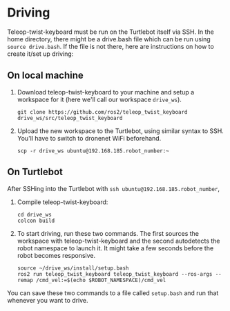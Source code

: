 # Driving
Teleop-twist-keyboard must be run on the Turtlebot itself via SSH. In the home directory, there might be a drive.bash file which can be run using `source drive.bash`.
If the file is not there, here are instructions on how to create it/set up driving:

## On local machine
1) Download teleop-twist-keyboard to your machine and setup a workspace for it (here we'll call our workspace `drive_ws`).

       git clone https://github.com/ros2/teleop_twist_keyboard drive_ws/src/teleop_twist_keyboard

2) Upload the new workspace to the Turtlebot, using similar syntax to SSH. You'll have to switch to dronenet WiFi beforehand.

       scp -r drive_ws ubuntu@192.168.185.robot_number:~

## On Turtlebot
After SSHing into the Turtlebot with `ssh ubuntu@192.168.185.robot_number`,

1) Compile teleop-twist-keyboard:
       
       cd drive_ws
       colcon build

2) To start driving, run these two commands. The first sources the workspace with teleop-twist-keyboard and the second autodetects the robot namespace to launch it. It might take a few seconds before the robot becomes responsive.

       source ~/drive_ws/install/setup.bash
       ros2 run teleop_twist_keyboard teleop_twist_keyboard --ros-args --remap /cmd_vel:=$(echo $ROBOT_NAMESPACE)/cmd_vel

You can save these two commands to a file called `setup.bash` and run that whenever you want to drive.